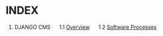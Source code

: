INDEX 
===================

1. DJANGO CMS 
&nbsp;&nbsp;&nbsp;&nbsp;
1.1 [Overview](https://github.com/SofiaReis/django-cms/blob/develop/ESOF-docs/Software%20Processes%20and%20Project%20Management/1%20-%20First%20PA.md#1.1-overview)
&nbsp;&nbsp;&nbsp;&nbsp;
1.2 [Software Processes](https://github.com/SofiaReis/django-cms/blob/develop/ESOF-docs/Software%20Processes%20and%20Project%20Management/1%20-%20First%20PA.md#1.2-software-processes)
